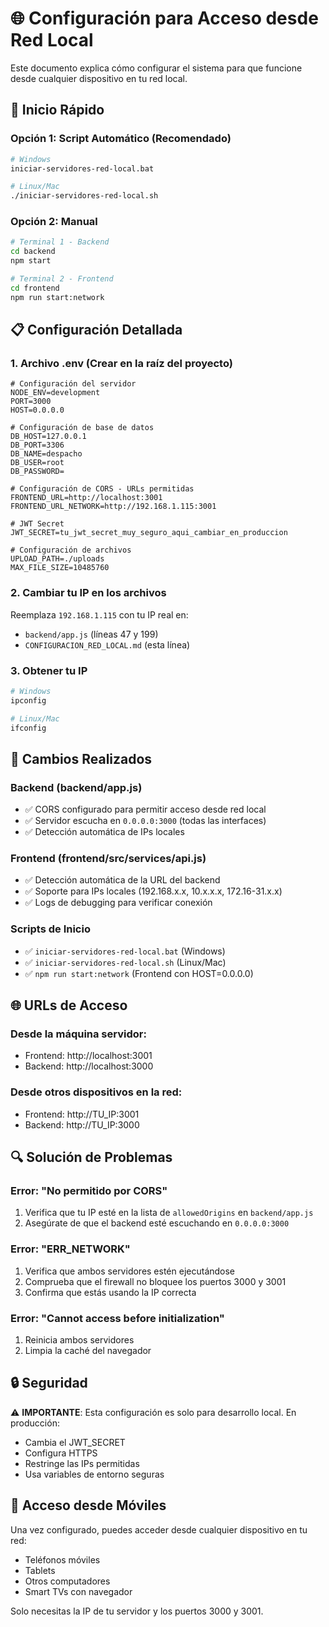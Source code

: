 # 🌐 Configuración para Acceso desde Red Local

Este documento explica cómo configurar el sistema para que funcione desde cualquier dispositivo en tu red local.

## 🚀 Inicio Rápido

### Opción 1: Script Automático (Recomendado)
```bash
# Windows
iniciar-servidores-red-local.bat

# Linux/Mac
./iniciar-servidores-red-local.sh
```

### Opción 2: Manual
```bash
# Terminal 1 - Backend
cd backend
npm start

# Terminal 2 - Frontend
cd frontend
npm run start:network
```

## 📋 Configuración Detallada

### 1. Archivo .env (Crear en la raíz del proyecto)
```env
# Configuración del servidor
NODE_ENV=development
PORT=3000
HOST=0.0.0.0

# Configuración de base de datos
DB_HOST=127.0.0.1
DB_PORT=3306
DB_NAME=despacho
DB_USER=root
DB_PASSWORD=

# Configuración de CORS - URLs permitidas
FRONTEND_URL=http://localhost:3001
FRONTEND_URL_NETWORK=http://192.168.1.115:3001

# JWT Secret
JWT_SECRET=tu_jwt_secret_muy_seguro_aqui_cambiar_en_produccion

# Configuración de archivos
UPLOAD_PATH=./uploads
MAX_FILE_SIZE=10485760
```

### 2. Cambiar tu IP en los archivos
Reemplaza `192.168.1.115` con tu IP real en:
- `backend/app.js` (líneas 47 y 199)
- `CONFIGURACION_RED_LOCAL.md` (esta línea)

### 3. Obtener tu IP
```bash
# Windows
ipconfig

# Linux/Mac
ifconfig
```

## 🔧 Cambios Realizados

### Backend (backend/app.js)
- ✅ CORS configurado para permitir acceso desde red local
- ✅ Servidor escucha en `0.0.0.0:3000` (todas las interfaces)
- ✅ Detección automática de IPs locales

### Frontend (frontend/src/services/api.js)
- ✅ Detección automática de la URL del backend
- ✅ Soporte para IPs locales (192.168.x.x, 10.x.x.x, 172.16-31.x.x)
- ✅ Logs de debugging para verificar conexión

### Scripts de Inicio
- ✅ `iniciar-servidores-red-local.bat` (Windows)
- ✅ `iniciar-servidores-red-local.sh` (Linux/Mac)
- ✅ `npm run start:network` (Frontend con HOST=0.0.0.0)

## 🌐 URLs de Acceso

### Desde la máquina servidor:
- Frontend: http://localhost:3001
- Backend: http://localhost:3000

### Desde otros dispositivos en la red:
- Frontend: http://TU_IP:3001
- Backend: http://TU_IP:3000

## 🔍 Solución de Problemas

### Error: "No permitido por CORS"
1. Verifica que tu IP esté en la lista de `allowedOrigins` en `backend/app.js`
2. Asegúrate de que el backend esté escuchando en `0.0.0.0:3000`

### Error: "ERR_NETWORK"
1. Verifica que ambos servidores estén ejecutándose
2. Comprueba que el firewall no bloquee los puertos 3000 y 3001
3. Confirma que estás usando la IP correcta

### Error: "Cannot access before initialization"
1. Reinicia ambos servidores
2. Limpia la caché del navegador

## 🔒 Seguridad

⚠️ **IMPORTANTE**: Esta configuración es solo para desarrollo local. En producción:
- Cambia el JWT_SECRET
- Configura HTTPS
- Restringe las IPs permitidas
- Usa variables de entorno seguras

## 📱 Acceso desde Móviles

Una vez configurado, puedes acceder desde cualquier dispositivo en tu red:
- Teléfonos móviles
- Tablets
- Otros computadores
- Smart TVs con navegador

Solo necesitas la IP de tu servidor y los puertos 3000 y 3001.
